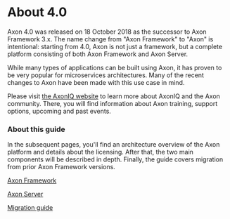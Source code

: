 # About 4.0

Axon 4.0 was released on 18 October 2018 as the successor to Axon Framework 3.x. The name change from "Axon Framework" to "Axon" is intentional: starting from 4.0, Axon is not just a framework, but a complete platform consisting of both Axon Framework and Axon Server.

While many types of applications can be built using Axon, it has proven to be very popular for microservices architectures. Many of the recent changes to Axon have been made with this use case in mind.

Please visit [the AxonIQ website](https://axoniq.io/) to learn more about AxonIQ and the Axon community. There, you will find information about Axon training, support options, upcoming and past events.

### About this guide

In the subsequent pages, you'll find an architecture overview of the Axon platform and details about the licensing. After that, the two main components will be described in depth. Finally, the guide covers migration from prior Axon Framework versions.

[Axon Framework](1-axon-framework/introduction.md)

[Axon Server](2-axon-server/about.md)

[Migration guide](3-migration/migration-guide.md)

